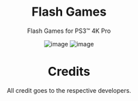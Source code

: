<div align="center"> 

# Flash Games
Flash Games for PS3™ 4K Pro

![image](https://user-images.githubusercontent.com/74815634/174705087-fa3b388a-3d5b-4c49-a2d0-16d569a8011d.png)
![image](https://user-images.githubusercontent.com/74815634/174705108-4767129b-c3ff-4796-9335-93ea4179e06a.png)

# Credits
  
All credit goes to the respective developers.

</div>
